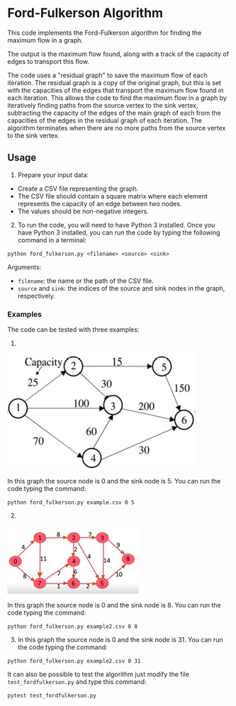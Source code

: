 # Ford-Fulkerson Algorithm

This code implements the Ford-Fulkerson algorithm for finding the maximum flow in a graph.

The output is the maximum flow found, along with a track of the capacity of edges to transport this flow. 

The code uses a "residual graph" to save the maximum flow of each iteration. The residual graph is a copy of the original graph, but this is set with the capacities of the edges that transport the maximum flow found in each iteration. This allows the code to find the maximum flow in a graph by iteratively finding paths from the source vertex to the sink vertex, subtracting the capacity of the edges of the main graph of each from the capacities of the edges in the residual graph of each iteration. The algorithm terminates when there are no more paths from the source vertex to the sink vertex.

## Usage

1. Prepare your input data:

* Create a CSV file representing the graph.
* The CSV file should contain a square matrix where each element represents the capacity of an edge between two nodes.
* The values should be non-negative integers.

2. To run the code, you will need to have Python 3 installed. Once you have Python 3 installed, you can run the code by typing the following command in a terminal:

```
python ford_fulkerson.py <filename> <source> <sink>
```
Arguments:

* `filename`: the name or the path of the CSV file.
* `source` and `sink`: the indices of the source and sink nodes in the graph, respectively.

### Examples

The code can be tested with three examples:

1.
![Alt text](Images/Example.png)

In this graph the source node is 0 and the sink node is 5. You can run the code typing the command:

```
python ford_fulkerson.py example.csv 0 5
```

2.
![Alt text](Images/Example2.png)

In this graph the source node is 0 and the sink node is 8. You can run the code typing the command:

```
python ford_fulkerson.py example2.csv 0 8
```

3. In this graph the source node is 0 and the sink node is 31. You can run the code typing the command:

```
python ford_fulkerson.py example2.csv 0 31
```

It can also be possible to test the algorithm just modify the file `test_fordfulkerson.py` and type this command:

```
pytest test_fordfulkerson.py
```
